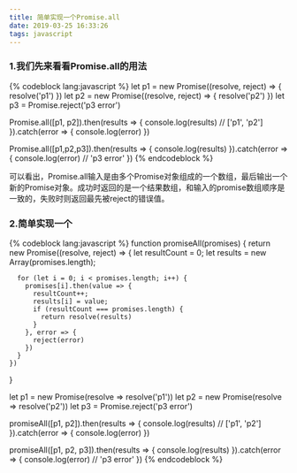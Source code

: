 ```yaml
---
title: 简单实现一个Promise.all
date: 2019-03-25 16:33:26
tags: javascript
---
```



### 1.我们先来看看Promise.all的用法
{% codeblock lang:javascript %}
let p1 = new Promise((resolve, reject) => {
  resolve('p1')
})
let p2 = new Promise((resolve, reject) => {
  resolve('p2')
})
let p3 = Promise.reject('p3 error')

Promise.all([p1, p2]).then(results => {
  console.log(results)    // ['p1', 'p2']
}).catch(error => {
  console.log(error)
})

Promise.all([p1,p2,p3]).then(results => {
  console.log(results)
}).catch(error => {
  console.log(error)      // 'p3 error'
})
{% endcodeblock %}


可以看出，Promise.all输入是由多个Promise对象组成的一个数组，最后输出一个新的Promise对象。成功时返回的是一个结果数组，和输入的promise数组顺序是一致的，失败时则返回最先被reject的错误值。

<!-- more -->

### 2.简单实现一个
{% codeblock lang:javascript %}
  function promiseAll(promises) {
    return new Promise((resolve, reject) => {
      let resultCount = 0;
      let results = new Array(promises.length);

      for (let i = 0; i < promises.length; i++) {
        promises[i].then(value => {
          resultCount++;
          results[i] = value;
          if (resultCount === promises.length) {
            return resolve(results)
          }
        }, error => {
          reject(error)
        })
      }
    })
  }

  let p1 = new Promise(resolve => resolve('p1'))
  let p2 = new Promise(resolve => resolve('p2'))
  let p3 = Promise.reject('p3 error')

  promiseAll([p1, p2]).then(results => {
    console.log(results)    // ['p1', 'p2']
  }).catch(error => {
    console.log(error)
  })

  promiseAll([p1, p2, p3]).then(results => {
    console.log(results)
  }).catch(error => {
    console.log(error)      // 'p3 error'
  })
{% endcodeblock %}